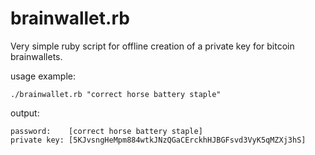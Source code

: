 brainwallet.rb
==============

Very simple ruby script for offline creation of a private key for bitcoin brainwallets.

usage example:

    ./brainwallet.rb "correct horse battery staple"

output:

    password:    [correct horse battery staple]
    private key: [5KJvsngHeMpm884wtkJNzQGaCErckhHJBGFsvd3VyK5qMZXj3hS]